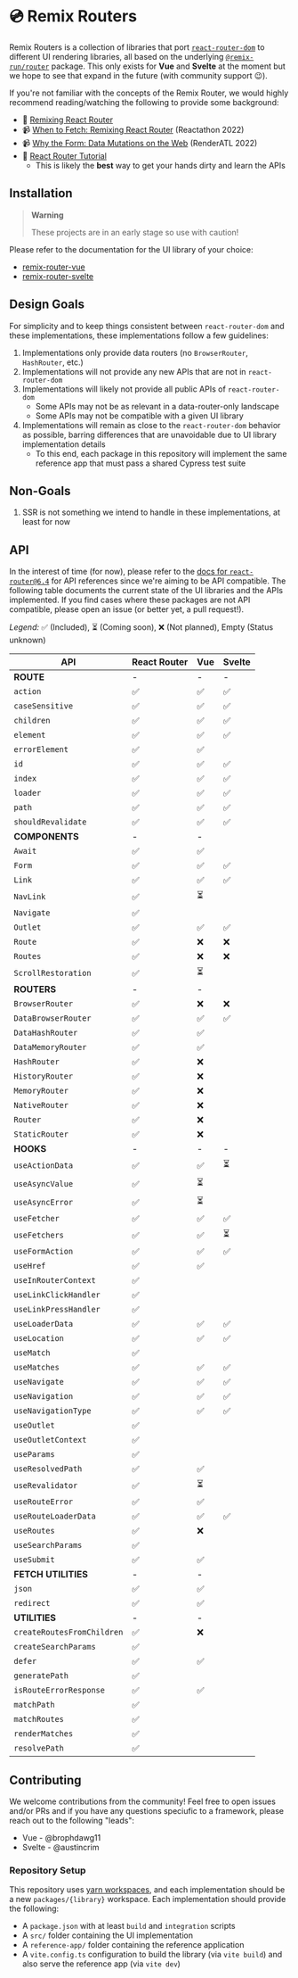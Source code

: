 # 💿 Remix Routers

Remix Routers is a collection of libraries that port [`react-router-dom`][react-router-dom] to different UI rendering libraries, all based on the underlying [`@remix-run/router`][remix-router] package. This only exists for **Vue** and **Svelte** at the moment but we hope to see that expand in the future (with community support 😉).

If you're not familiar with the concepts of the Remix Router, we would highly recommend reading/watching the following to provide some background:

- 📖 [Remixing React Router][remixing-react-router]
- 📹 [When to Fetch: Remixing React Router][when-to-fetch] (Reactathon 2022)
- 📹 [Why the Form: Data Mutations on the Web][why-the-form] (RenderATL 2022)
- 📖 [React Router Tutorial][rr-tutorial]
  - This is likely the **best** way to get your hands dirty and learn the APIs

## Installation

> **Warning**
>
> These projects are in an early stage so use with caution!

Please refer to the documentation for the UI library of your choice:

- [remix-router-vue][vue-readme]
- [remix-router-svelte][svelte-readme]

## Design Goals

For simplicity and to keep things consistent between `react-router-dom` and these implementations, these implementations follow a few guidelines:

1. Implementations only provide data routers (no `BrowserRouter`, `HashRouter`, etc.)
2. Implementations will not provide any new APIs that are not in `react-router-dom`
3. Implementations will likely not provide all public APIs of `react-router-dom`
   - Some APIs may not be as relevant in a data-router-only landscape
   - Some APIs may not be compatible with a given UI library
4. Implementations will remain as close to the `react-router-dom` behavior as possible, barring differences that are unavoidable due to UI library implementation details
   - To this end, each package in this repository will implement the same reference app that must pass a shared Cypress test suite

## Non-Goals

1. SSR is not something we intend to handle in these implementations, at least for now

## API

In the interest of time (for now), please refer to the [docs for `react-router@6.4`][rr-docs] for API references since we're aiming to be API compatible. The following table documents the current state of the UI libraries and the APIs implemented. If you find cases where these packages are not API compatible, please open an issue (or better yet, a pull request!).

_Legend:_ ✅ (Included), ⏳ (Coming soon), ❌ (Not planned), Empty (Status unknown)

| API                        | React Router | Vue | Svelte |
| -------------------------- | ------------ | --- | ------ |
| **ROUTE**                  | -            | -   | -      |
| `action`                   | ✅           | ✅  | ✅     |
| `caseSensitive`            | ✅           | ✅  | ✅     |
| `children`                 | ✅           | ✅  | ✅     |
| `element`                  | ✅           | ✅  | ✅     |
| `errorElement`             | ✅           | ✅  |        |
| `id`                       | ✅           | ✅  | ✅     |
| `index`                    | ✅           | ✅  | ✅     |
| `loader`                   | ✅           | ✅  | ✅     |
| `path`                     | ✅           | ✅  | ✅     |
| `shouldRevalidate`         | ✅           | ✅  | ✅     |
| **COMPONENTS**             | -            | -   |
| `Await`                    | ✅           | ✅  |        |
| `Form`                     | ✅           | ✅  | ✅     |
| `Link`                     | ✅           | ✅  | ✅     |
| `NavLink`                  | ✅           | ⏳  |
| `Navigate`                 | ✅           |     |
| `Outlet`                   | ✅           | ✅  | ✅     |
| `Route`                    | ✅           | ❌  | ❌     |
| `Routes`                   | ✅           | ❌  | ❌     |
| `ScrollRestoration`        | ✅           | ⏳  |
| **ROUTERS**                | -            | -   |
| `BrowserRouter`            | ✅           | ❌  | ❌     |
| `DataBrowserRouter`        | ✅           | ✅  | ✅     |
| `DataHashRouter`           | ✅           | ✅  |        |
| `DataMemoryRouter`         | ✅           | ✅  |        |
| `HashRouter`               | ✅           | ❌  |        |
| `HistoryRouter`            | ✅           | ❌  |        |
| `MemoryRouter`             | ✅           | ❌  |        |
| `NativeRouter`             | ✅           | ❌  |        |
| `Router`                   | ✅           | ❌  |        |
| `StaticRouter`             | ✅           | ❌  |        |
| **HOOKS**                  | -            | -   | -      |
| `useActionData`            | ✅           | ✅  | ⏳     |
| `useAsyncValue`            | ✅           | ⏳  |        |
| `useAsyncError`            | ✅           | ⏳  |        |
| `useFetcher`               | ✅           | ✅  | ✅     |
| `useFetchers`              | ✅           | ✅  | ⏳     |
| `useFormAction`            | ✅           | ✅  | ✅     |
| `useHref`                  | ✅           | ✅  |        |
| `useInRouterContext`       | ✅           |     |        |
| `useLinkClickHandler`      | ✅           |     |        |
| `useLinkPressHandler`      | ✅           |     |        |
| `useLoaderData`            | ✅           | ✅  | ✅     |
| `useLocation`              | ✅           | ✅  | ✅     |
| `useMatch`                 | ✅           |     |
| `useMatches`               | ✅           | ✅  | ✅     |
| `useNavigate`              | ✅           | ✅  | ✅     |
| `useNavigation`            | ✅           | ✅  | ✅     |
| `useNavigationType`        | ✅           | ✅  | ✅     |
| `useOutlet`                | ✅           |     |        |
| `useOutletContext`         | ✅           |     |        |
| `useParams`                | ✅           |     |        |
| `useResolvedPath`          | ✅           | ✅  |        |
| `useRevalidator`           | ✅           | ⏳  |        |
| `useRouteError`            | ✅           | ✅  |        |
| `useRouteLoaderData`       | ✅           | ✅  | ✅     |
| `useRoutes`                | ✅           | ❌  |        |
| `useSearchParams`          | ✅           |     |        |
| `useSubmit`                | ✅           | ✅  |        |
| **FETCH UTILITIES**        | -            | -   |        |
| `json`                     | ✅           | ✅  |        |
| `redirect`                 | ✅           | ✅  |        |
| **UTILITIES**              | -            | -   |        |
| `createRoutesFromChildren` | ✅           | ❌  |        |
| `createSearchParams`       | ✅           |     |        |
| `defer`                    | ✅           | ✅  |        |
| `generatePath`             | ✅           |     |        |
| `isRouteErrorResponse`     | ✅           | ✅  |        |
| `matchPath`                | ✅           |     |        |
| `matchRoutes`              | ✅           |     |        |
| `renderMatches`            | ✅           |     |        |
| `resolvePath`              | ✅           |     |        |

## Contributing

We welcome contributions from the community! Feel free to open issues and/or PRs and if you have any questions speciufic to a framework, please reach out to the following "leads":

- Vue - @brophdawg11
- Svelte - @austincrim

### Repository Setup

This repository uses [yarn workspaces][workspaces], and each implementation should be a new `packages/{library}` workspace. Each implementation should provide the following:

- A `package.json` with at least `build` and `integration` scripts
- A `src/` folder containing the UI implementation
- A `reference-app/` folder containing the reference application
- A `vite.config.ts` configuration to build the library (via `vite build`) and also serve the reference app (via `vite dev`)

[react-router-dom]: https://www.npmjs.com/package/react-router-dom
[remix-router]: https://www.npmjs.com/package/@remix-run/router
[remixing-react-router]: https://remix.run/blog/remixing-react-router
[when-to-fetch]: https://www.youtube.com/watch?v=95B8mnhzoCM
[why-the-form]: https://www.youtube.com/watch?v=CbW6gGfXUE8
[rr-docs]: https://reactrouter.com/en/dev
[rr-tutorial]: https://reactrouter.com/en/dev/getting-started/tutorial
[workspaces]: https://classic.yarnpkg.com/lang/en/docs/workspaces
[vue-readme]: ./packages/vue#readme
[svelte-readme]: ./packages/svelte#readme
